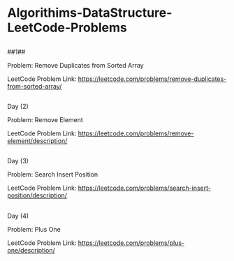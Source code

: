 # Algorithims-DataStructure-LeetCode-Problems


##

##1##

Problem: Remove Duplicates from Sorted Array 

LeetCode Problem Link: https://leetcode.com/problems/remove-duplicates-from-sorted-array/

##

##
Day (2)

Problem: Remove Element

LeetCode Problem Link: https://leetcode.com/problems/remove-element/description/

##

##
Day (3)

Problem: Search Insert Position

LeetCode Problem Link: https://leetcode.com/problems/search-insert-position/description/

##

##
Day (4)

Problem: Plus One

LeetCode Problem Link: https://leetcode.com/problems/plus-one/description/

##


